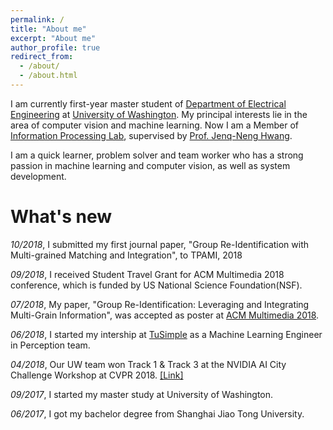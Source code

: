 ```yaml
---
permalink: /
title: "About me"
excerpt: "About me"
author_profile: true
redirect_from: 
  - /about/
  - /about.html
---
```


I am currently first-year master student of [Department of Electrical Engineering](http://www.ee.washington.edu/) at [University of Washington](http://www.washington.edu). My principal interests lie in the area of computer vision and machine learning. Now I am a Member of [Information Processing Lab](http://allison.ee.washington.edu/index_files/Page701.htm), supervised by [Prof. Jenq-Neng Hwang](http://www.ee.washington.edu/people/jenq-neng-hwang/).

I am a quick learner, problem solver and team worker who has a strong passion in machine learning and computer vision, as well as system development.


# What's new
*10/2018*, I submitted my first journal paper, "Group Re-Identification with Multi-grained Matching and Integration", to TPAMI, 2018

*09/2018*, I received Student Travel Grant for ACM Multimedia 2018 conference, which is funded by US National Science Foundation(NSF).

*07/2018*, My paper, "Group Re-Identification: Leveraging and Integrating Multi-Grain Information", was accepted as poster at [ACM Multimedia 2018](http://www.acmmm.org/2018/).

*06/2018*, I started my intership at [TuSimple](http://www.tusimple.com/index-en.html) as a Machine Learning Engineer in Perception team.

*04/2018*, Our UW team won Track 1 & Track 3 at the NVIDIA AI City Challenge Workshop at CVPR 2018. [[Link]](http://www.ee.washington.edu/spotlight/hwangs-team-beats-out-the-competition-in-ai-challenges/)

*09/2017*, I started my master study at University of Washington.

*06/2017*, I got my bachelor degree from Shanghai Jiao Tong University.
